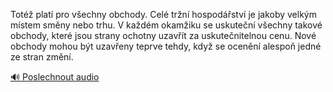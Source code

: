 
Totéž platí pro všechny obchody. Celé tržní hospodářství je jakoby velkým místem směny nebo trhu. V každém okamžiku se uskuteční všechny takové obchody, které jsou strany ochotny uzavřít za uskutečnitelnou cenu. Nové obchody mohou být uzavřeny teprve tehdy, když se ocenění alespoň jedné ze stran změní.

[🔊 Poslechnout audio](/data/7-paragraphs/audio/chapter_48/para_012-Tot-plat-pro-vechny-obchody-Cel-trn-hospod.mp3)
